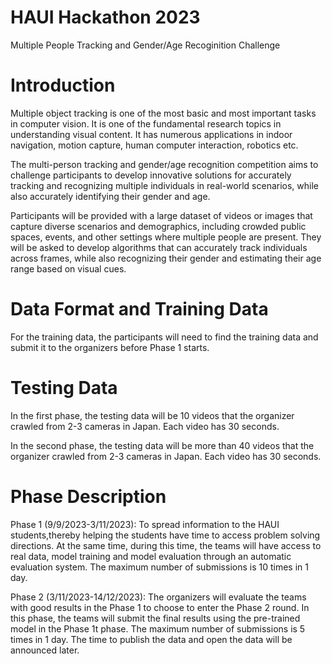 # HAUI Hackathon 2023
Multiple People Tracking and Gender/Age Recoginition Challenge

# Introduction
Multiple object tracking is one of the most basic and most important tasks in computer vision. It is one of the fundamental research topics in understanding visual content. It has numerous applications in indoor navigation, motion capture, human computer interaction, robotics etc.

The multi-person tracking and gender/age recognition competition aims to challenge participants to develop innovative solutions for accurately tracking and recognizing multiple individuals in real-world scenarios, while also accurately identifying their gender and age.

Participants will be provided with a large dataset of videos or images that capture diverse scenarios and demographics, including crowded public spaces, events, and other settings where multiple people are present. They will be asked to develop algorithms that can accurately track individuals across frames, while also recognizing their gender and estimating their age range based on visual cues.

# Data Format and Training Data
For the training data, the participants will need to find the training data and submit it to the organizers before Phase 1 starts. 

# Testing Data
In the first phase, the testing data will be 10 videos that the organizer crawled from 2-3 cameras in Japan. Each video has 30 seconds. 

In the second phase, the testing data will be more than 40 videos that the organizer crawled from 2-3 cameras in Japan. Each video has 30 seconds. 

# Phase Description
Phase 1 (9/9/2023-3/11/2023): To spread information to the HAUI students,thereby helping the students have time to access problem solving directions. At the same time, during this time, the teams will have access to real data, model training and model evaluation through an automatic evaluation system. The maximum number of submissions is 10 times in 1 day.

Phase 2 (3/11/2023-14/12/2023): The organizers will evaluate the teams with good results in the Phase 1 to choose to enter the Phase 2 round. In this phase, the teams will submit the final results using the pre-trained model in the Phase 1t phase. The maximum number of submissions is 5 times in 1 day. The time to publish the data and open the data will be announced later.
